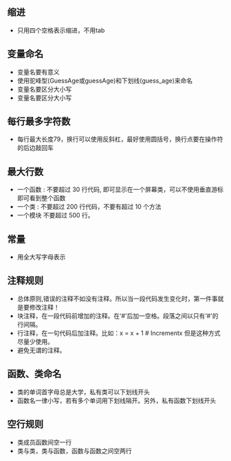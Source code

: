 ## 缩进
- 只用四个空格表示缩进，不用tab
## 变量命名
- 变量名要有意义
- 使用驼峰型(GuessAge或guessAge)和下划线(guess_age)来命名
- 变量名要区分大小写
- 变量名要区分大小写
## 每行最多字符数
- 每行最大长度79，换行可以使用反斜杠，最好使用圆括号，换行点要在操作符的后边敲回车
## 最大行数
- 一个函数 : 不要超过 30 行代码, 即可显示在一个屏幕类，可以不使用垂直游标即可看到整个函数
- 一个类 : 不要超过 200 行代码，不要有超过 10 个方法
- 一个模块 不要超过 500 行。
## 常量
- 用全大写字母表示
## 注释规则
- 总体原则,错误的注释不如没有注释。所以当一段代码发生变化时，第一件事就是要修改注释！
- 块注释，在一段代码前增加的注释。在‘#'后加一空格。段落之间以只有‘#'的行间隔。
- 行注释，在一句代码后加注释。比如：x = x + 1 # Incrementx 但是这种方式尽量少使用。
- 避免无谓的注释。
## 函数、类命名
- 类的单词首字母总是大学，私有类可以下划线开头
- 函数名一律小写，若有多个单词用下划线隔开。另外，私有函数下划线开头
## 空行规则
- 类成员函数间空一行
- 类与类，类与函数，函数与函数之间空两行
